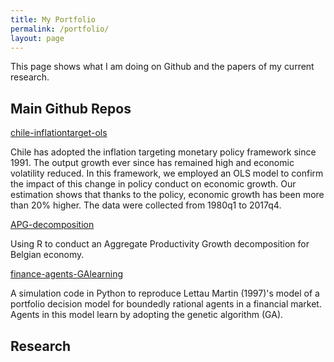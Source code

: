 ```yaml
---
title: My Portfolio
permalink: /portfolio/
layout: page
---
```


This page shows what I am doing on Github and the papers of my current research.

## Main Github Repos

<!-- [dataset](https://github.com/thanhqtran/dataset)

Data collected for research purposes.

[resources](https://github.com/thanhqtran/resources)

Some resources related to economic research -->

[chile-inflationtarget-ols](https://github.com/thanhqtran/chile-inflationtarget-ols)

Chile has adopted the inflation targeting monetary policy framework since 1991. The output growth ever since has remained high and economic volatility reduced. In this framework, we employed an OLS model to confirm the impact of this change in policy conduct on economic growth. Our estimation shows that thanks to the policy, economic growth has been more than 20% higher. The data were collected from 1980q1 to 2017q4.

[APG-decomposition](https://github.com/thanhqtran/APG-decomposition)

Using R to conduct an Aggregate Productivity Growth decomposition for Belgian economy.

[finance-agents-GAlearning](https://github.com/thanhqtran/finance-agents-GAlearning)

A simulation code in Python to reproduce Lettau Martin (1997)'s model of a portfolio decision model for boundedly rational agents in a financial market. Agents in this model learn by adopting the genetic algorithm (GA).

## Research
